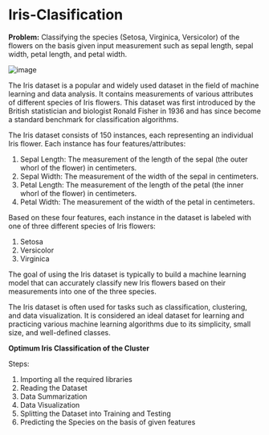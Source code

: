 # Iris-Clasification
**Problem:** Classifying the species (Setosa, Virginica, Versicolor) of the flowers on the basis given input measurement such as sepal length, sepal width, petal length, and petal width.

![image](https://github.com/ravindrakush11/Iris-Clasification/assets/94731464/94ea2be5-99c2-44c3-ad6d-4be462cd7685)

The Iris dataset is a popular and widely used dataset in the field of machine learning and data analysis. It contains measurements of various attributes of different species of Iris flowers. This dataset was first introduced by the British statistician and biologist Ronald Fisher in 1936 and has since become a standard benchmark for classification algorithms.

The Iris dataset consists of 150 instances, each representing an individual Iris flower. Each instance has four features/attributes:
1.  Sepal Length: The measurement of the length of the sepal (the outer whorl of the flower) in centimeters.
2. Sepal Width: The measurement of the width of the sepal in centimeters.
3. Petal Length: The measurement of the length of the petal (the inner whorl of the flower) in centimeters.
4. Petal Width: The measurement of the width of the petal in centimeters.

Based on these four features, each instance in the dataset is labeled with one of three different species of Iris flowers:
1. Setosa
2. Versicolor
3. Virginica

The goal of using the Iris dataset is typically to build a machine learning model that can accurately classify new Iris flowers based on their measurements into one of the three species.

The Iris dataset is often used for tasks such as classification, clustering, and data visualization. It is considered an ideal dataset for learning and practicing various machine learning algorithms due to its simplicity, small size, and well-defined classes.

**Optimum Iris Classification of the Cluster**

Steps:
1. Importing all the required libraries
2. Reading the Dataset
3. Data Summarization
4. Data Visualization
5. Splitting the Dataset into Training and Testing
6. Predicting the Species on the basis of given features
